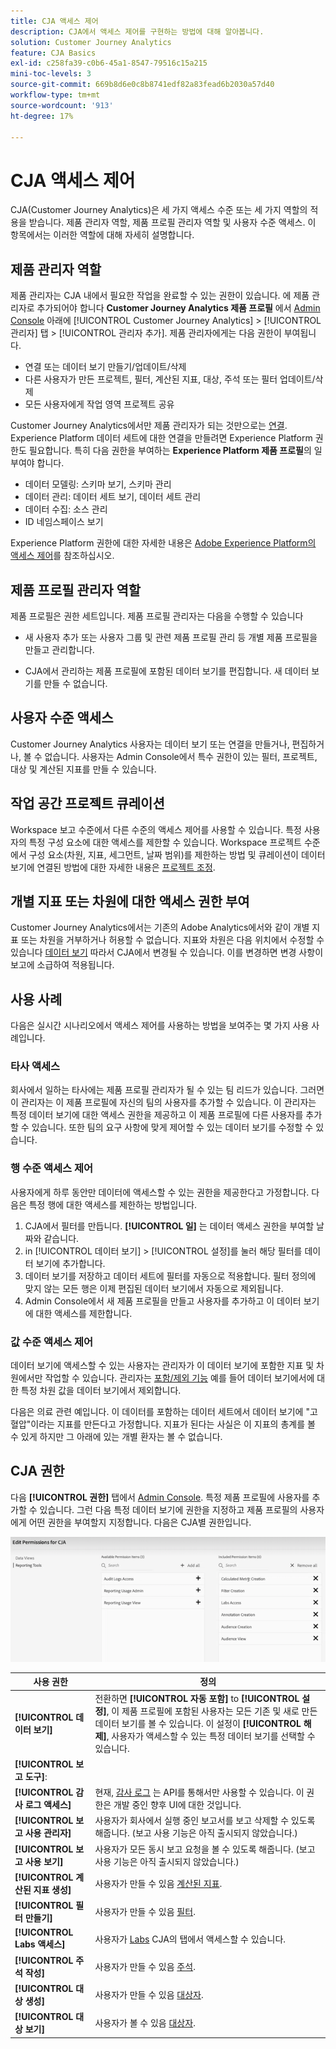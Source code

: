 ```yaml
---
title: CJA 액세스 제어
description: CJA에서 액세스 제어를 구현하는 방법에 대해 알아봅니다.
solution: Customer Journey Analytics
feature: CJA Basics
exl-id: c258fa39-c0b6-45a1-8547-79516c15a215
mini-toc-levels: 3
source-git-commit: 669b8d6e0c8b8741edf82a83fead6b2030a57d40
workflow-type: tm+mt
source-wordcount: '913'
ht-degree: 17%

---
```


# CJA 액세스 제어

CJA(Customer Journey Analytics)은 세 가지 액세스 수준 또는 세 가지 역할의 적용을 받습니다. 제품 관리자 역할, 제품 프로필 관리자 역할 및 사용자 수준 액세스. 이 항목에서는 이러한 역할에 대해 자세히 설명합니다.

## 제품 관리자 역할

제품 관리자는 CJA 내에서 필요한 작업을 완료할 수 있는 권한이 있습니다. 에 제품 관리자로 추가되어야 합니다 **Customer Journey Analytics 제품 프로필** 에서 [Admin Console](https://adminconsole.adobe.com/enterprise/) 아래에 [!UICONTROL Customer Journey Analytics] > [!UICONTROL 관리자] 탭 > [!UICONTROL 관리자 추가]. 제품 관리자에게는 다음 권한이 부여됩니다.

* 연결 또는 데이터 보기 만들기/업데이트/삭제
* 다른 사용자가 만든 프로젝트, 필터, 계산된 지표, 대상, 주석 또는 필터 업데이트/삭제
* 모든 사용자에게 작업 영역 프로젝트 공유

Customer Journey Analytics에서만 제품 관리자가 되는 것만으로는 [연결](/help/connections/overview.md). Experience Platform 데이터 세트에 대한 연결을 만들려면 Experience Platform 권한도 필요합니다. 특히 다음 권한을 부여하는 **Experience Platform 제품 프로필**&#x200B;의 일부여야 합니다.

* 데이터 모델링: 스키마 보기, 스키마 관리
* 데이터 관리: 데이터 세트 보기, 데이터 세트 관리
* 데이터 수집: 소스 관리
* ID 네임스페이스 보기

Experience Platform 권한에 대한 자세한 내용은 [Adobe Experience Platform의 액세스 제어](https://experienceleague.adobe.com/docs/experience-platform/access-control/home.html?lang=ko)를 참조하십시오.

## 제품 프로필 관리자 역할

제품 프로필은 권한 세트입니다. 제품 프로필 관리자는 다음을 수행할 수 있습니다

* 새 사용자 추가 또는 사용자 그룹 및 관련 제품 프로필 관리 등 개별 제품 프로필을 만들고 관리합니다.

* CJA에서 관리하는 제품 프로필에 포함된 데이터 보기를 편집합니다. 새 데이터 보기를 만들 수 없습니다.

## 사용자 수준 액세스

Customer Journey Analytics 사용자는 데이터 보기 또는 연결을 만들거나, 편집하거나, 볼 수 없습니다. 사용자는 Admin Console에서 특수 권한이 있는 필터, 프로젝트, 대상 및 계산된 지표를 만들 수 있습니다.

## 작업 공간 프로젝트 큐레이션

Workspace 보고 수준에서 다른 수준의 액세스 제어를 사용할 수 있습니다. 특정 사용자의 특정 구성 요소에 대한 액세스를 제한할 수 있습니다. Workspace 프로젝트 수준에서 구성 요소(차원, 지표, 세그먼트, 날짜 범위)를 제한하는 방법 및 큐레이션이 데이터 보기에 연결된 방법에 대한 자세한 내용은 [프로젝트 조정](/help/analysis-workspace/curate-share/curate.md).

## 개별 지표 또는 차원에 대한 액세스 권한 부여

Customer Journey Analytics에서는 기존의 Adobe Analytics에서와 같이 개별 지표 또는 차원을 거부하거나 허용할 수 없습니다. 지표와 차원은 다음 위치에서 수정할 수 있습니다 [데이터 보기](/help/data-views/data-views.md) 따라서 CJA에서 변경될 수 있습니다. 이를 변경하면 변경 사항이 보고에 소급하여 적용됩니다.

## 사용 사례

다음은 실시간 시나리오에서 액세스 제어를 사용하는 방법을 보여주는 몇 가지 사용 사례입니다.

### 타사 액세스

회사에서 일하는 타사에는 제품 프로필 관리자가 될 수 있는 팀 리드가 있습니다. 그러면 이 관리자는 이 제품 프로필에 자신의 팀의 사용자를 추가할 수 있습니다. 이 관리자는 특정 데이터 보기에 대한 액세스 권한을 제공하고 이 제품 프로필에 다른 사용자를 추가할 수 있습니다. 또한 팀의 요구 사항에 맞게 제어할 수 있는 데이터 보기를 수정할 수 있습니다.

### 행 수준 액세스 제어

사용자에게 하루 동안만 데이터에 액세스할 수 있는 권한을 제공한다고 가정합니다. 다음은 특정 행에 대한 액세스를 제한하는 방법입니다.

1. CJA에서 필터를 만듭니다. **[!UICONTROL 일]** 는 데이터 액세스 권한을 부여할 날짜와 같습니다.
1. in [!UICONTROL 데이터 보기] > [!UICONTROL 설정]를 눌러 해당 필터를 데이터 보기에 추가합니다.
1. 데이터 보기를 저장하고 데이터 세트에 필터를 자동으로 적용합니다. 필터 정의에 맞지 않는 모든 행은 이제 편집된 데이터 보기에서 자동으로 제외됩니다.
1. Admin Console에서 새 제품 프로필을 만들고 사용자를 추가하고 이 데이터 보기에 대한 액세스를 제한합니다.

### 값 수준 액세스 제어

데이터 보기에 액세스할 수 있는 사용자는 관리자가 이 데이터 보기에 포함한 지표 및 차원에서만 작업할 수 있습니다. 관리자는 [포함/제외 기능](/help/data-views/component-settings/include-exclude-values.md) 예를 들어 데이터 보기에서에 대한 특정 차원 값을 데이터 보기에서 제외합니다.

다음은 의료 관련 예입니다. 이 데이터를 포함하는 데이터 세트에서 데이터 보기에 &quot;고혈압&quot;이라는 지표를 만든다고 가정합니다. 지표가 된다는 사실은 이 지표의 총계를 볼 수 있게 하지만 그 아래에 있는 개별 환자는 볼 수 없습니다.

## CJA 권한

다음 **[!UICONTROL 권한]** 탭에서 [Admin Console](https://adminconsole.adobe.com/enterprise/). 특정 제품 프로필에 사용자를 추가할 수 있습니다. 그런 다음 특정 데이터 보기에 권한을 지정하고 제품 프로필의 사용자에게 어떤 권한을 부여할지 지정합니다. 다음은 CJA별 권한입니다.

![admin console 권한](assets/permissions.png)

| 사용 권한 | 정의 |
| --- | --- |
| **[!UICONTROL 데이터 보기]** | 전환하면 **[!UICONTROL 자동 포함]** to **[!UICONTROL 설정]**, 이 제품 프로필에 포함된 사용자는 모든 기존 및 새로 만든 데이터 보기를 볼 수 있습니다. 이 설정이 **[!UICONTROL 해제]**, 사용자가 액세스할 수 있는 특정 데이터 보기를 선택할 수 있습니다. |
| **[!UICONTROL 보고 도구]**: |  |
| **[!UICONTROL 감사 로그 액세스]** | 현재, [감사 로그](https://adobe.io/cja-apis/docs/endpoints/auditlogs/) 는 API를 통해서만 사용할 수 있습니다. 이 권한은 개발 중인 향후 UI에 대한 것입니다. |
| **[!UICONTROL 보고 사용 관리자]** | 사용자가 회사에서 실행 중인 보고서를 보고 삭제할 수 있도록 해줍니다. (보고 사용 기능은 아직 출시되지 않았습니다.) |
| **[!UICONTROL 보고 사용 보기]** | 사용자가 모든 동시 보고 요청을 볼 수 있도록 해줍니다. (보고 사용 기능은 아직 출시되지 않았습니다.) |
| **[!UICONTROL 계산된 지표 생성]** | 사용자가 만들 수 있음 [계산된 지표](/help/components/calc-metrics/calc-metr-overview.md). |
| **[!UICONTROL 필터 만들기]** | 사용자가 만들 수 있음 [필터](/help/components/filters/filters-overview.md). |
| **[!UICONTROL Labs 액세스]** | 사용자가 [Labs](/help/labs/labs.md) CJA의 탭에서 액세스할 수 있습니다. |
| **[!UICONTROL 주석 작성]** | 사용자가 만들 수 있음 [주석](/help/components/annotations/overview.md). |
| **[!UICONTROL 대상 생성]** | 사용자가 만들 수 있음 [대상자](/help/components/audiences/audiences-overview.md). |
| **[!UICONTROL 대상 보기]** | 사용자가 볼 수 있음 [대상자](/help/components/audiences/audiences-overview.md). |
